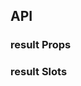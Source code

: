 ## API

### result Props

<field-table :data="resultProps"/>

### result Slots

<field-table :data="resultSlots"/>

<script setup>
import { ref } from 'vue';

const resultProps = ref([
  {
    name: 'status',
    desc: '结果页显示的状态',
    type: '\'info\' | \'success\' | \'warning\' | \'error\' | \'403\' | \'404\' | \'500\' | null',
    value: '\'info\'',
  },
  {
    name: 'title',
    desc: '标题内容',
    type: 'string',
    value: '-',
  },
  {
    name: 'subtitle',
    desc: '子标题内容',
    type: 'string',
    value: '-',
  },
]);

const resultSlots = ref([
  {
    name: 'icon',
    desc: '图标',
    type: '-',
    value: '-',
  },
  {
    name: 'title',
    desc: '标题',
    type: '-',
    value: '-',
  },
  {
    name: 'subtitle',
    desc: '副标题',
    type: '-',
    value: '-',
  },
  {
    name: 'extra',
    desc: '操作区',
    type: '-',
    value: '-',
  },
  {
    name: 'default',
    desc: '默认插槽',
    type: '-',
    value: '-',
  },
]);
</script>
